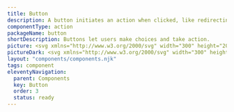 ```yaml
---
title: Button
description: A button initiates an action when clicked, like redirecting to a new page or submitting a form. It's a key element for interaction and action.
componentType: action
packageName: button
shortDescription: Buttons let users make choices and take action.
picture: <svg xmlns="http://www.w3.org/2000/svg" width="300" height="200" fill="none" aria-labelledby="buttonTitle buttonDesc" role="img"><title id="buttonTitle">Illustration of button component.</title><desc id="buttonDesc">An illustrated button component representing button component card.</desc><path fill="#36F" d="M216.269 77H83.7313c-1.5694 0-2.8417 1.2723-2.8417 2.8417v40.3163c0 1.57 1.2723 2.842 2.8417 2.842H216.269c1.569 0 2.842-1.272 2.842-2.842V79.8417c0-1.5694-1.273-2.8417-2.842-2.8417Z"/><path fill="#F4F4F4" d="M119.075 108.5V93.3792h4.495c1.029 0 1.928.1228 2.697.3687.783.2459 1.39.6377 1.821 1.1755.445.5379.668 1.2524.668 2.1437 0 .753-.192 1.4368-.576 2.0515-.369.5992-.914 1.0144-1.637 1.2444v.093c.907.169 1.645.553 2.213 1.152.584.599.876 1.421.876 2.466 0 .984-.246 1.806-.738 2.467-.476.661-1.144 1.152-2.005 1.475-.86.323-1.859.484-2.996.484h-4.818Zm1.913-8.6898h2.236c1.291 0 2.221-.223 2.789-.6686.569-.4456.853-1.0526.853-1.8209 0-.876-.3-1.4983-.899-1.8671-.584-.3688-1.467-.5532-2.651-.5532h-2.328v4.9098Zm0 7.1688h2.628c1.306 0 2.32-.238 3.043-.715.722-.492 1.083-1.245 1.083-2.259 0-.937-.361-1.621-1.083-2.051-.707-.446-1.721-.669-3.043-.669h-2.628v5.694Zm14.727 1.798c-1.183 0-2.052-.369-2.605-1.107-.553-.753-.83-1.844-.83-3.273v-7.0994h1.913v6.8464c0 1.044.162 1.805.485 2.281.338.477.875.715 1.613.715.584 0 1.099-.146 1.544-.438.461-.307.953-.791 1.476-1.452v-7.9524h1.89V108.5h-1.568l-.161-1.752h-.069c-.523.615-1.076 1.107-1.66 1.475-.584.369-1.26.554-2.028.554Zm12.791 0c-1.198 0-2.036-.346-2.512-1.038-.461-.691-.692-1.59-.692-2.697v-6.2001h-1.659v-1.4291l1.752-.1152.23-3.1348h1.59v3.1348h3.02v1.5443h-3.02v6.2241c0 .691.123 1.229.369 1.613.261.369.715.553 1.36.553.2 0 .415-.03.646-.092.23-.077.438-.146.622-.207l.369 1.429c-.308.107-.646.199-1.014.276-.354.092-.707.139-1.061.139Zm7.338 0c-1.198 0-2.036-.346-2.512-1.038-.461-.691-.692-1.59-.692-2.697v-6.2001h-1.659v-1.4291l1.752-.1152.23-3.1348h1.591v3.1348h3.019v1.5443h-3.019v6.2241c0 .691.123 1.229.368 1.613.262.369.715.553 1.36.553.2 0 .415-.03.646-.092.23-.077.438-.146.622-.207l.369 1.429c-.307.107-.645.199-1.014.276-.354.092-.707.139-1.061.139Zm8.303 0c-.906 0-1.759-.231-2.558-.692-.784-.461-1.421-1.129-1.913-2.005-.477-.876-.715-1.929-.715-3.158 0-1.26.238-2.328.715-3.2041.492-.876 1.129-1.5444 1.913-2.0054.799-.461 1.652-.6915 2.558-.6915.922 0 1.775.2305 2.559.6915.784.461 1.414 1.1294 1.89 2.0054.492.8761.738 1.9441.738 3.2041 0 1.229-.246 2.282-.738 3.158-.476.876-1.106 1.544-1.89 2.005-.784.461-1.637.692-2.559.692Zm0-1.568c.969 0 1.745-.392 2.329-1.175.599-.799.898-1.837.898-3.112 0-1.291-.299-2.336-.898-3.135-.584-.7991-1.36-1.1986-2.329-1.1986-.952 0-1.728.3995-2.328 1.1986-.599.799-.899 1.844-.899 3.135 0 1.275.3 2.313.899 3.112.6.783 1.376 1.175 2.328 1.175Zm8.137 1.291V97.2976h1.567l.162 1.6135h.069c.538-.5378 1.106-.9835 1.706-1.3369.599-.3688 1.283-.5532 2.051-.5532 1.183 0 2.044.3765 2.582 1.1294.553.7376.829 1.821.829 3.2506v7.099h-1.89v-6.846c0-1.045-.169-1.8055-.507-2.2819-.338-.4764-.876-.7146-1.613-.7146-.569 0-1.084.146-1.545.438-.445.292-.952.7222-1.521 1.2905v8.114h-1.89Z"/><path stroke="#36F" stroke-width="2" d="M216.269 77H83.7313c-1.5694 0-2.8417 1.2723-2.8417 2.8417v40.3163c0 1.57 1.2723 2.842 2.8417 2.842H216.269c1.569 0 2.842-1.272 2.842-2.842V79.8417c0-1.5694-1.273-2.8417-2.842-2.8417Z"/></svg>
pictureDark: <svg xmlns="http://www.w3.org/2000/svg" width="300" height="200" fill="none" aria-labelledby="buttonDarkTitle buttonDarkDesc" role="img"><title id="buttonDarkTitle">Illustration of button component.</title><desc id="buttonDarkDesc">An illustrated button component representing button component card.</desc><path fill="#5985FF" d="M216.269 77H83.7313c-1.5694 0-2.8417 1.2723-2.8417 2.8417v40.3163c0 1.57 1.2723 2.842 2.8417 2.842H216.269c1.569 0 2.842-1.272 2.842-2.842V79.8417c0-1.5694-1.273-2.8417-2.842-2.8417Z"/><path fill="#222" d="M119.075 108.5V93.3792h4.495c1.029 0 1.928.1228 2.697.3687.783.2459 1.39.6377 1.821 1.1755.445.5379.668 1.2524.668 2.1437 0 .753-.192 1.4368-.576 2.0515-.369.5992-.914 1.0144-1.637 1.2444v.093c.907.169 1.645.553 2.213 1.152.584.599.876 1.421.876 2.466 0 .984-.246 1.806-.738 2.467-.476.661-1.144 1.152-2.005 1.475-.86.323-1.859.484-2.996.484h-4.818Zm1.913-8.6898h2.236c1.291 0 2.221-.223 2.789-.6686.569-.4456.853-1.0526.853-1.8209 0-.876-.3-1.4983-.899-1.8671-.584-.3688-1.467-.5532-2.651-.5532h-2.328v4.9098Zm0 7.1688h2.628c1.306 0 2.32-.238 3.043-.715.722-.492 1.083-1.245 1.083-2.259 0-.937-.361-1.621-1.083-2.051-.707-.446-1.721-.669-3.043-.669h-2.628v5.694Zm14.727 1.798c-1.183 0-2.052-.369-2.605-1.107-.553-.753-.83-1.844-.83-3.273v-7.0994h1.913v6.8464c0 1.044.162 1.805.485 2.281.338.477.875.715 1.613.715.584 0 1.099-.146 1.544-.438.461-.307.953-.791 1.476-1.452v-7.9524h1.89V108.5h-1.568l-.161-1.752h-.069c-.523.615-1.076 1.107-1.66 1.475-.584.369-1.26.554-2.028.554Zm12.791 0c-1.198 0-2.036-.346-2.512-1.038-.461-.691-.692-1.59-.692-2.697v-6.2001h-1.659v-1.4291l1.752-.1152.23-3.1348h1.59v3.1348h3.02v1.5443h-3.02v6.2241c0 .691.123 1.229.369 1.613.261.369.715.553 1.36.553.2 0 .415-.03.646-.092.23-.077.438-.146.622-.207l.369 1.429c-.308.107-.646.199-1.014.276-.354.092-.707.139-1.061.139Zm7.338 0c-1.198 0-2.036-.346-2.512-1.038-.461-.691-.692-1.59-.692-2.697v-6.2001h-1.659v-1.4291l1.752-.1152.23-3.1348h1.591v3.1348h3.019v1.5443h-3.019v6.2241c0 .691.123 1.229.368 1.613.262.369.715.553 1.36.553.2 0 .415-.03.646-.092.23-.077.438-.146.622-.207l.369 1.429c-.307.107-.645.199-1.014.276-.354.092-.707.139-1.061.139Zm8.303 0c-.906 0-1.759-.231-2.558-.692-.784-.461-1.421-1.129-1.913-2.005-.477-.876-.715-1.929-.715-3.158 0-1.26.238-2.328.715-3.2041.492-.876 1.129-1.5444 1.913-2.0054.799-.461 1.652-.6915 2.558-.6915.922 0 1.775.2305 2.559.6915.784.461 1.414 1.1294 1.89 2.0054.492.8761.738 1.9441.738 3.2041 0 1.229-.246 2.282-.738 3.158-.476.876-1.106 1.544-1.89 2.005-.784.461-1.637.692-2.559.692Zm0-1.568c.969 0 1.745-.392 2.329-1.175.599-.799.898-1.837.898-3.112 0-1.291-.299-2.336-.898-3.135-.584-.7991-1.36-1.1986-2.329-1.1986-.952 0-1.728.3995-2.328 1.1986-.599.799-.899 1.844-.899 3.135 0 1.275.3 2.313.899 3.112.6.783 1.376 1.175 2.328 1.175Zm8.137 1.291V97.2976h1.567l.162 1.6135h.069c.538-.5378 1.106-.9835 1.706-1.3369.599-.3688 1.283-.5532 2.051-.5532 1.183 0 2.044.3765 2.582 1.1294.553.7376.829 1.821.829 3.2506v7.099h-1.89v-6.846c0-1.045-.169-1.8055-.507-2.2819-.338-.4764-.876-.7146-1.613-.7146-.569 0-1.084.146-1.545.438-.445.292-.952.7222-1.521 1.2905v8.114h-1.89Z"/><path stroke="#5985FF" stroke-width="2" d="M216.269 77H83.7313c-1.5694 0-2.8417 1.2723-2.8417 2.8417v40.3163c0 1.57 1.2723 2.842 2.8417 2.842H216.269c1.569 0 2.842-1.272 2.842-2.842V79.8417c0-1.5694-1.273-2.8417-2.842-2.8417Z"/></svg>
layout: "components/components.njk"
tags: component
eleventyNavigation:
  parent: Components
  key: Button
  order: 3
  status: ready
---
```

